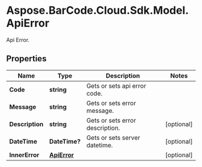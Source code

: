 # Aspose.BarCode.Cloud.Sdk.Model.ApiError

Api Error.

## Properties

Name | Type | Description | Notes
---- | ---- | ----------- | -----
**Code** | **string** | Gets or sets api error code. |
**Message** | **string** | Gets or sets error message. |
**Description** | **string** | Gets or sets error description. | [optional]
**DateTime** | **DateTime?** | Gets or sets server datetime. | [optional]
**InnerError** | [**ApiError**](ApiError.md) |  | [optional]
